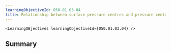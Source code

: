 ```yaml
---
learningObjectiveId: 050.01.03.04
title: Relationship between surface pressure centres and pressure centres aloft
---
```


```tsx eval
<LearningOBjectives learningObjectiveId={050.01.03.04} />
```

## Summary
